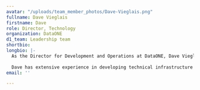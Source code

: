 ```yaml
---
avatar: "/uploads/team_member_photos/Dave-Vieglais.png"
fullname: Dave Vieglais
firstname: Dave
role: Director, Technology
organization: DataONE
d1_team: Leadership team
shortbio:
longbio: |-
  As the Director for Development and Operations at DataONE, Dave Vieglais oversees development and implementation of architecture, computer science research, and technological evolution through the activities of the Working Groups and the Cyberinfrastructure CIT, including the staff of full-time developers and post-docs.
  
  Dave has extensive experience in developing technical infrastructure for integrating biodiversity information at the global level (i.e. DiGIR, Species Analyst). He also brings significant biodiversity modeling expertise and leadership experience in Global Biodiversity Information Facility (GBIF) and the Natural Science Collections Alliance.
email: ''

---
```

